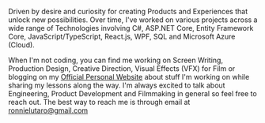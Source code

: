 Driven by desire and curiosity for creating Products and Experiences that unlock new possibilities. Over time, I've worked on various projects across a wide range of Technologies involving C#, ASP.NET Core, Entity Framework Core, JavaScript/TypeScript, React.js, WPF, SQL and Microsoft Azure (Cloud).

When I'm not coding, you can find me working on Screen Writing, Production Design, Creative Direction, Visual Effects (VFX) for Film or blogging on my [Official Personal Website](https://ronnielutalo.github.io/blog/) about stuff I'm working on while sharing my lessons along the way. I'm always excited to talk about Engineering, Product Development and Filmmaking in general so feel free to reach out. The best way to reach me is through email at ronnielutaro@gmail.com

